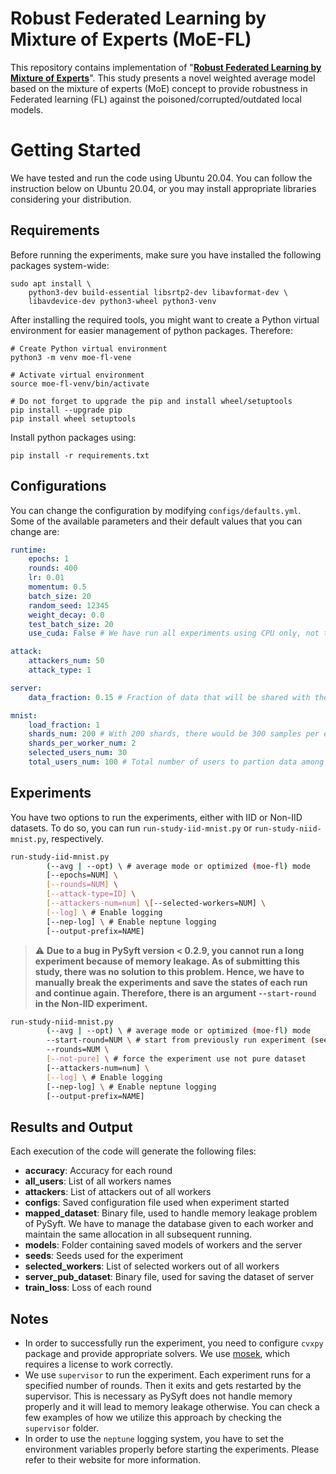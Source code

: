 # Robust Federated Learning by Mixture of Experts (MoE-FL)

This repository contains implementation of "[**Robust Federated Learning by Mixture of Experts**](https://arxiv.org/abs/2104.11700)". This study presents a novel weighted average model based on the mixture of experts (MoE) concept to provide robustness in Federated learning (FL) against the poisoned/corrupted/outdated local models.

# Getting Started
We have tested and run the code using Ubuntu 20.04. You can follow the instruction below on Ubuntu 20.04, or you may install appropriate libraries considering your distribution.

## Requirements 
Before running the experiments, make sure you have installed the following packages system-wide:
```
sudo apt install \
    python3-dev build-essential libsrtp2-dev libavformat-dev \
    libavdevice-dev python3-wheel python3-venv
```
After installing the required tools, you might want to create a Python virtual environment for easier management of python packages. Therefore:
```
# Create Python virtual environment
python3 -m venv moe-fl-vene

# Activate virtual environment
source moe-fl-venv/bin/activate

# Do not forget to upgrade the pip and install wheel/setuptools
pip install --upgrade pip 
pip install wheel setuptools
```
Install python packages using:
```
pip install -r requirements.txt
```
## Configurations
You can change the configuration by modifying `configs/defaults.yml`. Some of the available parameters and their default values that you can change are:
```yml
runtime:
    epochs: 1
    rounds: 400
    lr: 0.01
    momentum: 0.5
    batch_size: 20
    random_seed: 12345
    weight_decay: 0.0
    test_batch_size: 20
    use_cuda: False # We have run all experiments using CPU only, not tested CUDA

attack:
    attackers_num: 50
    attack_type: 1

server:
    data_fraction: 0.15 # Fraction of data that will be shared with the server

mnist:
    load_fraction: 1
    shards_num: 200 # With 200 shards, there would be 300 samples per each shards
    shards_per_worker_num: 2
    selected_users_num: 30 
    total_users_num: 100 # Total number of users to partion data among them
```

## Experiments
You have two options to run the experiments, either with IID or Non-IID datasets. To do so, you can run `run-study-iid-mnist.py` or `run-study-niid-mnist.py`, respectively.

```bash
run-study-iid-mnist.py 
        (--avg | --opt) \ # average mode or optimized (moe-fl) mode
        [--epochs=NUM] \
        [--rounds=NUM] \
        [--attack-type=ID] \
        [--attackers-num=num] \[--selected-workers=NUM] \
        [--log] \ # Enable logging
        [--nep-log] \ # Enable neptune logging
        [--output-prefix=NAME] 
```

> :warning: **Due to a bug in PySyft version < 0.2.9, you cannot run a long experiment because of memory leakage. As of submitting this study, there was no solution to this problem. Hence, we have to manually break the experiments and save the states of each run and continue again. Therefore, there is an argument `--start-round` in the Non-IID experiment.**


```bash
run-study-niid-mnist.py 
        (--avg | --opt) \ # average mode or optimized (moe-fl) mode
        --start-round=NUM \ # start from previously run experiment (see warning above)
        --rounds=NUM \
        [--not-pure] \ # force the experiment use not pure dataset
        [--attackers-num=num] \
        [--log] \ # Enable logging
        [--nep-log] \ # Enable neptune logging
        [--output-prefix=NAME] 

```

## Results and Output
Each execution of the code will generate the following files:

- **accuracy**: Accuracy for each round
- **all_users**: List of all workers names
- **attackers**: List of attackers out of all workers
- **configs**: Saved configuration file used when experiment started
- **mapped_dataset**: Binary file, used to handle memory leakage problem of PySyft. We have to manage the database given to each worker and maintain the same allocation in all subsequent running.
- **models**: Folder containing saved models of workers and the server
- **seeds**: Seeds used for the experiment
- **selected_workers**: List of selected workers out of all workers
- **server_pub_dataset**: Binary file, used for saving the dataset of server
- **train_loss**: Loss of each round


## Notes
- In order to successfully run the experiment, you need to configure `cvxpy` package and provide appropriate solvers. We use [mosek](https://www.mosek.com), which requires a license to work correctly.
- We use `supervisor` to run the experiment. Each experiment runs for a specified number of rounds. Then it exits and gets restarted by the supervisor. This is necessary as PySyft does not handle memory properly and it will lead to memory leakage otherwise. You can check a few examples of how we utilize this approach by checking the `supervisor` folder.
- In order to use the `neptune` logging system, you have to set the environment variables properly before starting the experiments. Please refer to their website for more information.

